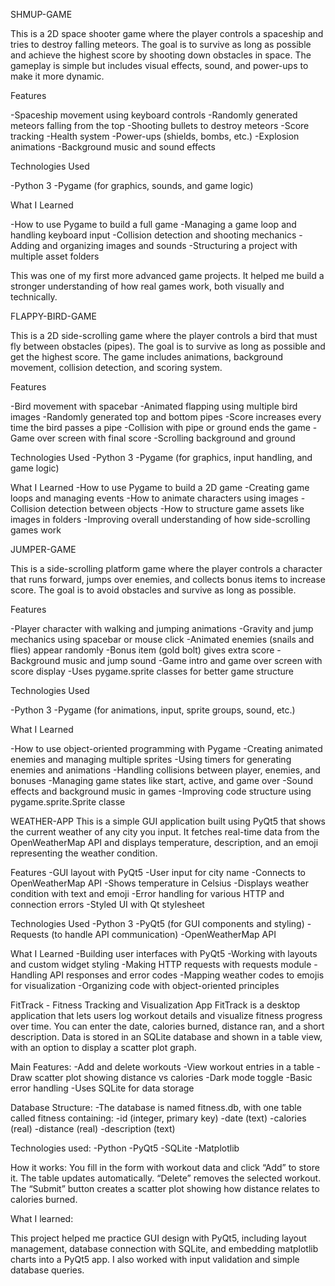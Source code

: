 SHMUP-GAME

This is a 2D space shooter game where the player controls a spaceship and tries to destroy falling meteors. 
The goal is to survive as long as possible and achieve the highest score by shooting down obstacles in space. 
The gameplay is simple but includes visual effects, sound, and power-ups to make it more dynamic.

Features

-Spaceship movement using keyboard controls
-Randomly generated meteors falling from the top
-Shooting bullets to destroy meteors
-Score tracking
-Health system
-Power-ups (shields, bombs, etc.)
-Explosion animations
-Background music and sound effects

Technologies Used

-Python 3
-Pygame (for graphics, sounds, and game logic)

What I Learned

-How to use Pygame to build a full game
-Managing a game loop and handling keyboard input
-Collision detection and shooting mechanics
-Adding and organizing images and sounds
-Structuring a project with multiple asset folders



This was one of my first more advanced game projects. It helped me build a stronger understanding of how real games work, both visually and technically.



FLAPPY-BIRD-GAME



This is a 2D side-scrolling game where the player controls a bird that must fly between obstacles (pipes).
The goal is to survive as long as possible and get the highest score. 
The game includes animations, background movement, collision detection, and scoring system.

Features

-Bird movement with spacebar
-Animated flapping using multiple bird images
-Randomly generated top and bottom pipes
-Score increases every time the bird passes a pipe
-Collision with pipe or ground ends the game
-Game over screen with final score
-Scrolling background and ground

Technologies Used
-Python 3
-Pygame (for graphics, input handling, and game logic)

What I Learned
-How to use Pygame to build a 2D game
-Creating game loops and managing events
-How to animate characters using images
-Collision detection between objects
-How to structure game assets like images in folders
-Improving overall understanding of how side-scrolling games work

JUMPER-GAME

This is a side-scrolling platform game where the player controls a character that runs forward, jumps over enemies, and collects bonus items to increase score. 
The goal is to avoid obstacles and survive as long as possible.

Features

-Player character with walking and jumping animations
-Gravity and jump mechanics using spacebar or mouse click
-Animated enemies (snails and flies) appear randomly
-Bonus item (gold bolt) gives extra score
-Background music and jump sound
-Game intro and game over screen with score display
-Uses pygame.sprite classes for better game structure

Technologies Used

-Python 3
-Pygame (for animations, input, sprite groups, sound, etc.)

What I Learned

-How to use object-oriented programming with Pygame
-Creating animated enemies and managing multiple sprites
-Using timers for generating enemies and animations
-Handling collisions between player, enemies, and bonuses
-Managing game states like start, active, and game over
-Sound effects and background music in games
-Improving code structure using pygame.sprite.Sprite classe

WEATHER-APP
This is a simple GUI application built using PyQt5 that shows the current weather of any city you input. 
It fetches real-time data from the OpenWeatherMap API and displays temperature, description, and an emoji representing the weather condition.

Features
-GUI layout with PyQt5
-User input for city name
-Connects to OpenWeatherMap API
-Shows temperature in Celsius
-Displays weather condition with text and emoji
-Error handling for various HTTP and connection errors
-Styled UI with Qt stylesheet

Technologies Used
-Python 3
-PyQt5 (for GUI components and styling)
-Requests (to handle API communication)
-OpenWeatherMap API

What I Learned
-Building user interfaces with PyQt5
-Working with layouts and custom widget styling
-Making HTTP requests with requests module
-Handling API responses and error codes
-Mapping weather codes to emojis for visualization
-Organizing code with object-oriented principles

FitTrack - Fitness Tracking and Visualization App
FitTrack is a desktop application that lets users log workout details and visualize fitness progress over time. 
You can enter the date, calories burned, distance ran, and a short description. 
Data is stored in an SQLite database and shown in a table view, with an option to display a scatter plot graph.

Main Features:
-Add and delete workouts
-View workout entries in a table
-Draw scatter plot showing distance vs calories
-Dark mode toggle
-Basic error handling
-Uses SQLite for data storage

Database Structure:
-The database is named fitness.db, with one table called fitness containing:
-id (integer, primary key)
-date (text)
-calories (real)
-distance (real)
-description (text)

Technologies used: 
-Python
-PyQt5 
-SQLite 
-Matplotlib

How it works:
You fill in the form with workout data and click “Add” to store it. 
The table updates automatically. “Delete” removes the selected workout. 
The “Submit” button creates a scatter plot showing how distance relates to calories burned.

What I learned:

This project helped me practice GUI design with PyQt5, including layout management, database connection with SQLite, and embedding matplotlib charts into a PyQt5 app. 
I also worked with input validation and simple database queries.
